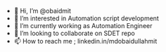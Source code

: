 - 👋 Hi, I’m @obaidmit
- 👀 I’m interested in Automation script development
- 🌱 I’m currently working as Automation Engineer
- 💞️ I’m looking to collaborate on SDET repo
- 📫 How to reach me ; linkedin.in/mdobaidullahmit

<!---
obaidmit/obaidmit is a ✨ special ✨ repository because its `README.md` (this file) appears on your GitHub profile.
You can click the Preview link to take a look at your changes.
--->
